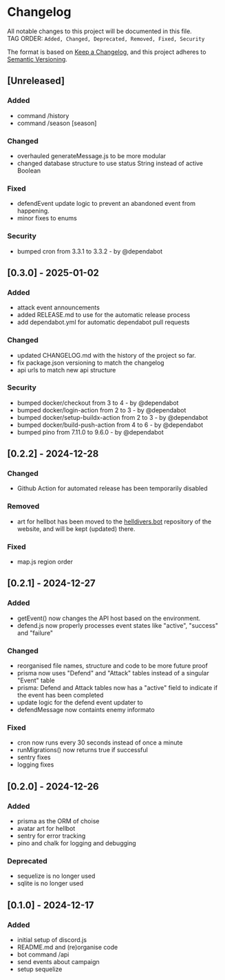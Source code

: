 # Changelog

All notable changes to this project will be documented in this file. <br>
TAG ORDER: `Added, Changed, Deprecated, Removed, Fixed, Security`

The format is based on [Keep a Changelog](https://keepachangelog.com/en/1.0.0/),
and this project adheres to [Semantic Versioning](https://semver.org/spec/v2.0.0.html).

## [Unreleased]

### Added

-   command /history
-   command /season [season]

### Changed

-   overhauled generateMessage.js to be more modular
-   changed database structure to use status String instead of active Boolean

### Fixed

-   defendEvent update logic to prevent an abandoned event from happening.
-   minor fixes to enums

### Security

-   bumped cron from 3.3.1 to 3.3.2 - by @dependabot

## [0.3.0] - 2025-01-02

### Added

-   attack event announcements
-   added RELEASE.md to use for the automatic release process
-   add dependabot.yml for automatic dependabot pull requests

### Changed

-   updated CHANGELOG.md with the history of the project so far.
-   fix package.json versioning to match the changelog
-   api urls to match new api structure

### Security

-   bumped docker/checkout from 3 to 4 - by @dependabot
-   bumped docker/login-action from 2 to 3 - by @dependabot
-   bumped docker/setup-buildx-action from 2 to 3 - by @dependabot
-   bumped docker/build-push-action from 4 to 6 - by @dependabot
-   bumped pino from 7.11.0 to 9.6.0 - by @dependabot

## [0.2.2] - 2024-12-28

### Changed

-   Github Action for automated release has been temporarily disabled

### Removed

-   art for hellbot has been moved to the [helldivers.bot](https://github.com/elfensky/helldivers.bot) repository of the website, and will be kept (updated) there.

### Fixed

-   map.js region order

## [0.2.1] - 2024-12-27

### Added

-   getEvent() now changes the API host based on the environment.
-   defend.js now properly processes event states like "active", "success" and "failure"

### Changed

-   reorganised file names, structure and code to be more future proof
-   prisma now uses "Defend" and "Attack" tables instead of a singular "Event" table
-   prisma: Defend and Attack tables now has a "active" field to indicate if the event has been completed
-   update logic for the defend event updater to
-   defendMessage now containts enemy informato

### Fixed

-   cron now runs every 30 seconds instead of once a minute
-   runMigrations() now returns true if successful
-   sentry fixes
-   logging fixes

## [0.2.0] - 2024-12-26

### Added

-   prisma as the ORM of choise
-   avatar art for hellbot
-   sentry for error tracking
-   pino and chalk for logging and debugging

### Deprecated

-   sequelize is no longer used
-   sqlite is no longer used

## [0.1.0] - 2024-12-17

### Added

-   initial setup of discord.js
-   README.md and (re)organise code
-   bot command /api
-   send events about campaign
-   setup sequelize
